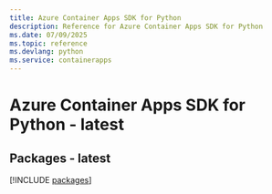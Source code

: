 ```yaml
---
title: Azure Container Apps SDK for Python
description: Reference for Azure Container Apps SDK for Python
ms.date: 07/09/2025
ms.topic: reference
ms.devlang: python
ms.service: containerapps
---
```

# Azure Container Apps SDK for Python - latest
## Packages - latest
[!INCLUDE [packages](container-apps-index.md)]